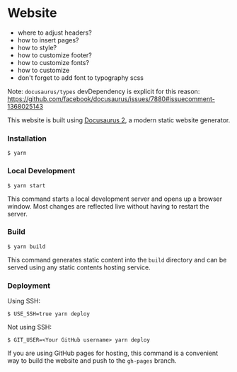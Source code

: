 # Website

- where to adjust headers?
- how to insert pages?
- how to style?
- how to customize footer?
- how to customize fonts?
- how to customize 
- don't forget to add font to typography scss

Note: `docusaurus/types` devDependency is explicit for this reason: https://github.com/facebook/docusaurus/issues/7880#issuecomment-1368025143


This website is built using [Docusaurus 2](https://docusaurus.io/), a modern static website generator.

### Installation

```
$ yarn
```

### Local Development

```
$ yarn start
```

This command starts a local development server and opens up a browser window. Most changes are reflected live without having to restart the server.

### Build

```
$ yarn build
```

This command generates static content into the `build` directory and can be served using any static contents hosting service.

### Deployment

Using SSH:

```
$ USE_SSH=true yarn deploy
```

Not using SSH:

```
$ GIT_USER=<Your GitHub username> yarn deploy
```

If you are using GitHub pages for hosting, this command is a convenient way to build the website and push to the `gh-pages` branch.
